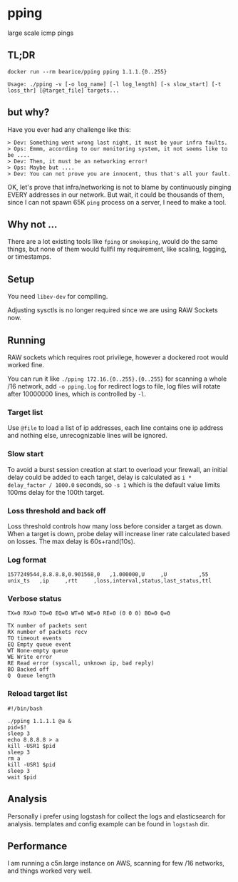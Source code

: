 # pping
large scale icmp pings

## TL;DR

```
docker run --rm bearice/pping pping 1.1.1.{0..255}

Usage: ./pping -v [-o log_name] [-l log_length] [-s slow_start] [-t loss_thr] [@target_file] targets...
```
## but why?

Have you ever had any challenge like this:
```
> Dev: Something went wrong last night, it must be your infra faults.
> Ops: Emmm, according to our monitoring system, it not seems like to be ....
> Dev: Then, it must be an networking error!
> Ops: Maybe but ....
> Dev: You can not prove you are innocent, thus that's all your fault.
```

OK, let's prove that infra/networking is not to blame by continuously pinging EVERY addresses in our network.
But wait, it could be thousands of them, since I can not spawn 65K `ping` process on a server, I need to make a tool.

## Why not ...

There are a lot existing tools like `fping` or `smokeping`, would do the same things, but none of them would fullfil my requirement, like scaling, logging, or timestamps.

## Setup

You need `libev-dev` for compiling. 

Adjusting sysctls is no longer required since we are using RAW Sockets now.

## Running

RAW sockets which requires root privilege, however a dockered root would worked fine.

You can run it like `./pping 172.16.{0..255}.{0..255}` for scanning a whole /16 network, add `-o pping.log` for redirect logs to file, log files will rotate after 10000000 lines, which is controlled by `-l`.

### Target list

Use `@file` to load a list of ip addresses, each line contains one ip address and nothing else, unrecognizable lines will be ignored.

### Slow start

To avoid a burst session creation at start to overload your firewall, an initial delay could be added to each target, delay is calculated as `i * delay_factor / 1000.0` seconds, so `-s 1` which is the default value limits 100ms delay for the 100th target.

### Loss threshold and back off

Loss threshold controls how many loss before consider a target as down. When a target is down, probe delay will increase liner rate calculated based on losses. The max delay is 60s+rand(10s).

### Log format

```
1577249544,8.8.8.8,0.901568,0   ,1.000000,U     ,U          ,55
unix_ts   ,ip     ,rtt     ,loss,interval,status,last_status,ttl
```


### Verbose status

```
TX=0 RX=0 TO=0 EQ=0 WT=0 WE=0 RE=0 (0 0 0) BO=0 Q=0

TX number of packets sent
RX number of packets recv
TO timeout events 
EQ Empty queue event
WT None-empty queue
WE Write error
RE Read error (syscall, unknown ip, bad reply)
BO Backed off
Q  Queue length
```

### Reload target list

```
#!/bin/bash

./pping 1.1.1.1 @a &
pid=$!
sleep 3
echo 8.8.8.8 > a
kill -USR1 $pid
sleep 3
rm a
kill -USR1 $pid
sleep 3
wait $pid

```

## Analysis

Personally i prefer using logstash for collect the logs and elasticsearch for analysis. templates and config example can be found in `logstash` dir.

## Performance

I am running a c5n.large instance on AWS, scanning for few /16 networks, and things worked very well.
